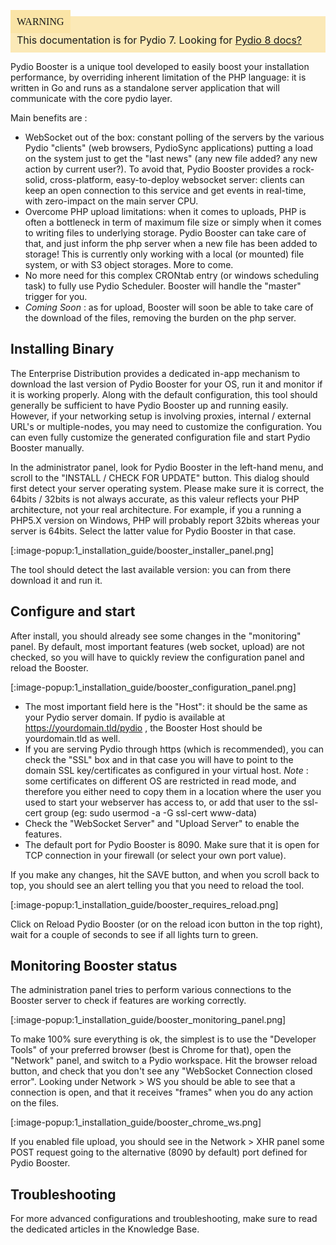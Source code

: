 <div style="background-color: #fbe9b7;font-size: 16px;">
<span style="background-color: #fae4a6;padding: 10px;font-family: FuturaT-Demi;">WARNING</span>
<span style="padding: 10px;display: inline-block;">This documentation is for Pydio 7. Looking for <a href="https://pydio.com/en/docs/v8/pydio-booster">Pydio 8 docs?</a></span>
</div>

Pydio Booster is a unique tool developed to easily boost your installation performance, by overriding inherent limitation of the PHP language:  it is written in Go and runs as a standalone server application that will communicate with the core pydio layer.

Main benefits are :

 - WebSocket out of the box: constant polling of the servers by the various Pydio "clients" (web browsers, PydioSync applications) putting a load on the system just to get the "last news" (any new file added? any new action by current user?). To avoid that, Pydio Booster provides a rock-solid, cross-platform, easy-to-deploy websocket server: clients can keep an open connection to this service and get events in real-time, with zero-impact on the main server CPU.
 - Overcome PHP upload limitations: when it comes to uploads, PHP is often a bottleneck in term of maximum file size or simply when it comes to writing files to underlying storage. Pydio Booster can take care of that, and just inform the php server when a new file has been added to storage! This is currently only working with a local (or mounted) file system, or with S3 object storages. More to come.
 - No more need for this complex CRONtab entry (or windows scheduling task) to fully use Pydio Scheduler. Booster will handle the "master" trigger for you.
 - _Coming Soon_ : as for upload, Booster will soon be able to take care of the download of the files, removing the burden on the php server.

## Installing Binary

The Enterprise Distribution provides a dedicated in-app mechanism to download the last version of Pydio Booster for your OS, run it and monitor if it is working properly. Along with the default configuration, this tool should generally be sufficient to have Pydio Booster up and running easily. However, if your networking setup is involving proxies, internal / external URL's or multiple-nodes, you may need to customize the configuration. You can even fully customize the generated configuration file and start Pydio Booster manually.

In the administrator panel, look for Pydio Booster in the left-hand menu, and scroll to the "INSTALL / CHECK FOR UPDATE" button. This dialog should first detect your server operating system. Please make sure it is correct, the 64bits / 32bits is not always accurate, as this valeur reflects your PHP architecture, not your real architecture. For example, if you a running a PHP5.X version on Windows, PHP will probably report 32bits whereas your server is 64bits. Select the latter value for Pydio Booster in that case.

[:image-popup:1_installation_guide/booster_installer_panel.png]

The tool should detect the last available version: you can from there download it and run it.


## Configure and start

After install, you should already see some changes in the "monitoring" panel. By default, most important features (web socket, upload) are not checked, so you will have to quickly review the configuration panel and reload the Booster.

[:image-popup:1_installation_guide/booster_configuration_panel.png]

 - The most important field here is the "Host": it should be the same as your Pydio server domain. If pydio is available at https://yourdomain.tld/pydio , the Booster Host should be yourdomain.tld as well.
 - If you are serving Pydio through https (which is recommended), you can check the "SSL" box and in that case you will have to point to the domain SSL key/certificates as configured in your virtual host. *Note* : some certificates on different OS are restricted in read mode, and therefore you either need to copy them in a location where the user you used to start your webserver has access to, or add that user to the ssl-cert group (eg: sudo usermod -a -G ssl-cert www-data)
 - Check the "WebSocket Server" and "Upload Server" to enable the features.
 - The default port for Pydio Booster is 8090. Make sure that it is open for TCP connection in your firewall (or select your own port value).

If you make any changes, hit the SAVE button, and when you scroll back to top, you should see an alert telling you that you need to reload the tool.

[:image-popup:1_installation_guide/booster_requires_reload.png]

Click on Reload Pydio Booster (or on the reload icon button in the top right), wait for a couple of seconds to see if all lights turn to green.

## Monitoring Booster status

The administration panel tries to perform various connections to the Booster server to check if features are working correctly.

[:image-popup:1_installation_guide/booster_monitoring_panel.png]

To make 100% sure everything is ok, the simplest is to use the "Developer Tools" of your preferred browser (best is Chrome for that), open the "Network" panel, and switch to a Pydio workspace. Hit the browser reload button, and check that you don't see any "WebSocket Connection closed error". Looking under Network > WS you should be able to see that a connection is open, and that it receives "frames" when you do any action on the files.

[:image-popup:1_installation_guide/booster_chrome_ws.png]

If you enabled file upload, you should see in the Network > XHR panel some POST request going to the alternative (8090 by default) port defined for Pydio Booster.


## Troubleshooting

For more advanced configurations and troubleshooting, make sure to read the dedicated articles in the Knowledge Base.
